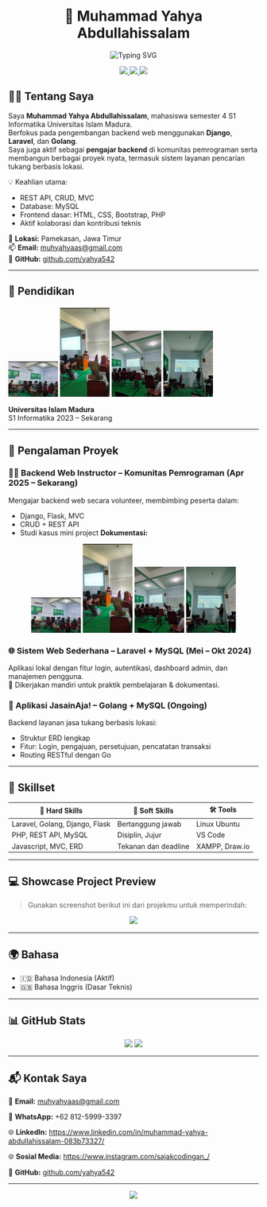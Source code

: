 <h1 align="center">
  🚀 Muhammad Yahya Abdullahissalam
</h1>

<p align="center">
  <img src="https://readme-typing-svg.demolab.com?font=Fira+Code&size=24&pause=1000&color=0FF4DB&center=true&vCenter=true&width=700&lines=Full+Stack+Web+Developer;Backend+Architect+%7C+Django%2C+Laravel%2C+Golang;Passionate+Builder+%7C+Clean+Code+Lover+%7C+Team+Player" alt="Typing SVG" />
</p>

<p align="center">
  <a href="https://github.com/yahya542">
    <img src="https://img.shields.io/badge/GitHub-yahya542-181717?style=flat&logo=github">
  </a>
  <a href="mailto:muhyahyaas@gmail.com">
    <img src="https://img.shields.io/badge/Email-muhyahyaas@gmail.com-EA4335?style=flat&logo=gmail&logoColor=white">
  </a>
  <a href="https://www.linkedin.com/in/muhammad-yahya-abdullahissalam-083b73327/">
    <img src="https://img.shields.io/badge/LinkedIn-muhammad--yahya--abdullahissalam-blue?style=flat&logo=linkedin">
  </a>
</p>


## 🧑‍💻 Tentang Saya

Saya **Muhammad Yahya Abdullahissalam**, mahasiswa semester 4 S1 Informatika Universitas Islam Madura.  
Berfokus pada pengembangan backend web menggunakan **Django**, **Laravel**, dan **Golang**.  
Saya juga aktif sebagai **pengajar backend** di komunitas pemrograman serta membangun berbagai proyek nyata, termasuk sistem layanan pencarian tukang berbasis lokasi.

💡 Keahlian utama:  
- REST API, CRUD, MVC
- Database: MySQL
- Frontend dasar: HTML, CSS, Bootstrap, PHP
- Aktif kolaborasi dan kontribusi teknis

📍 **Lokasi:** Pamekasan, Jawa Timur  
📫 **Email:** muhyahyaas@gmail.com  
🔗 **GitHub:** [github.com/yahya542](https://github.com/yahya542)

---

## 🏫 Pendidikan<p align="center">
  <img src="./assets/1.jpg" width="100" alt="Login Page">
  <img src="./assets/2.jpg" width="100" alt="su Page">
  <img src="./assets/3.jpg" width="100" alt="db Page">
  <img src="./assets/4.jpg" width="100" alt="awal Page">
 
  

</p>

**Universitas Islam Madura**  
S1 Informatika 
2023 – Sekarang

---

## 🧪 Pengalaman Proyek

### 🧑‍🏫 Backend Web Instructor – Komunitas Pemrograman (Apr 2025 – Sekarang)
Mengajar backend web secara volunteer, membimbing peserta dalam:
- Django, Flask, MVC
- CRUD + REST API
- Studi kasus mini project
**Dokumentasi:**
<p align="center">
  <img src="./assets/1.jpg" width="100" alt="1 Page">
  <img src="./assets/2.jpg" width="100" alt="2 Page">
  <img src="./assets/3.jpg" width="100" alt="3 Page">
  <img src="./assets/4.jpg" width="100" alt="4 Page">
</p>

### 🌐 Sistem Web Sederhana – Laravel + MySQL (Mei – Okt 2024)
Aplikasi lokal dengan fitur login, autentikasi, dashboard admin, dan manajemen pengguna.  
💬 Dikerjakan mandiri untuk praktik pembelajaran & dokumentasi.

### 🔧 Aplikasi JasainAja! – Golang + MySQL (Ongoing)
Backend layanan jasa tukang berbasis lokasi:
- Struktur ERD lengkap
- Fitur: Login, pengajuan, persetujuan, pencatatan transaksi
- Routing RESTful dengan Go

---

## 🚀 Skillset

| 🔧 Hard Skills | 💼 Soft Skills | 🛠️ Tools |
|---------------|----------------|-----------|
| Laravel, Golang, Django, Flask | Bertanggung jawab | Linux Ubuntu |
| PHP, REST API, MySQL | Disiplin, Jujur | VS Code |
| Javascript, MVC, ERD | Tekanan dan deadline | XAMPP, Draw.io |

---

## 💻 Showcase Project Preview

> Gunakan screenshot berikut ini dari projekmu untuk memperindah:

<p align="center">
  <img src="https://user-images.githubusercontent.com/0000000/114278197-c471cb00-9a59-11eb-9504-6bb7f497de66.png" width="650"/>
</p>

---

## 🌍 Bahasa

- 🇮🇩 Bahasa Indonesia (Aktif)
- 🇬🇧 Bahasa Inggris (Dasar Teknis)

---

## 📊 GitHub Stats

<p align="center">
  <img src="https://github-readme-stats.vercel.app/api?username=yahya542&show_icons=true&theme=gruvbox" width="420">
  <img src="https://github-readme-streak-stats.herokuapp.com/?user=yahya542&theme=gruvbox" width="420">
</p>

---

## 📬 Kontak Saya

📨 **Email:** muhyahyaas@gmail.com  

📱 **WhatsApp:** +62 812-5999-3397   

🌐 **LinkedIn:** https://www.linkedin.com/in/muhammad-yahya-abdullahissalam-083b73327/

🌐 **Sosial Media:** https://www.instagram.com/sajakcodingan_/

🔗 **GitHub:** [github.com/yahya542](https://github.com/yahya542)

---

<p align="center">
  <img src="https://capsule-render.vercel.app/api?type=waving&color=0abde3&height=100&section=footer"/>
</p>
